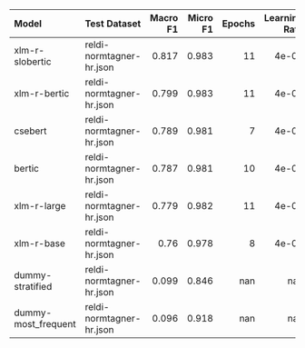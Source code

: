 | Model               | Test Dataset             |   Macro F1 |   Micro F1 |   Epochs |   Learning Rate |
|:--------------------|:-------------------------|-----------:|-----------:|---------:|----------------:|
| xlm-r-slobertic     | reldi-normtagner-hr.json |      0.817 |      0.983 |       11 |           4e-05 |
| xlm-r-bertic        | reldi-normtagner-hr.json |      0.799 |      0.983 |       11 |           4e-05 |
| csebert             | reldi-normtagner-hr.json |      0.789 |      0.981 |        7 |           4e-05 |
| bertic              | reldi-normtagner-hr.json |      0.787 |      0.981 |       10 |           4e-05 |
| xlm-r-large         | reldi-normtagner-hr.json |      0.779 |      0.982 |       11 |           4e-05 |
| xlm-r-base          | reldi-normtagner-hr.json |      0.76  |      0.978 |        8 |           4e-05 |
| dummy-stratified    | reldi-normtagner-hr.json |      0.099 |      0.846 |      nan |         nan     |
| dummy-most_frequent | reldi-normtagner-hr.json |      0.096 |      0.918 |      nan |         nan     |